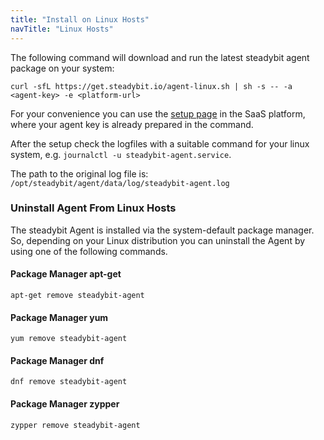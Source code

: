 ```yaml
---
title: "Install on Linux Hosts"
navTitle: "Linux Hosts"
---
```


The following command will download and run the latest steadybit agent package on your system:

```shell
curl -sfL https://get.steadybit.io/agent-linux.sh | sh -s -- -a <agent-key> -e <platform-url>
```

For your convenience you can use the [setup page](https://platform.steadybit.io/settings/agents/setup) in the SaaS platform, where your agent key is already prepared in the command.

After the setup check the logfiles with a suitable command for your linux system, e.g. `journalctl -u steadybit-agent.service`.

The path to the original log file is: `/opt/steadybit/agent/data/log/steadybit-agent.log`

### Uninstall Agent From Linux Hosts
The steadybit Agent is installed via the system-default package manager.
So, depending on your Linux distribution you can uninstall the Agent by using one of the following commands.

#### Package Manager apt-get
```shell
apt-get remove steadybit-agent
```

#### Package Manager yum
```shell
yum remove steadybit-agent
```

#### Package Manager dnf
```shell
dnf remove steadybit-agent
```

#### Package Manager zypper
```shell
zypper remove steadybit-agent
```

